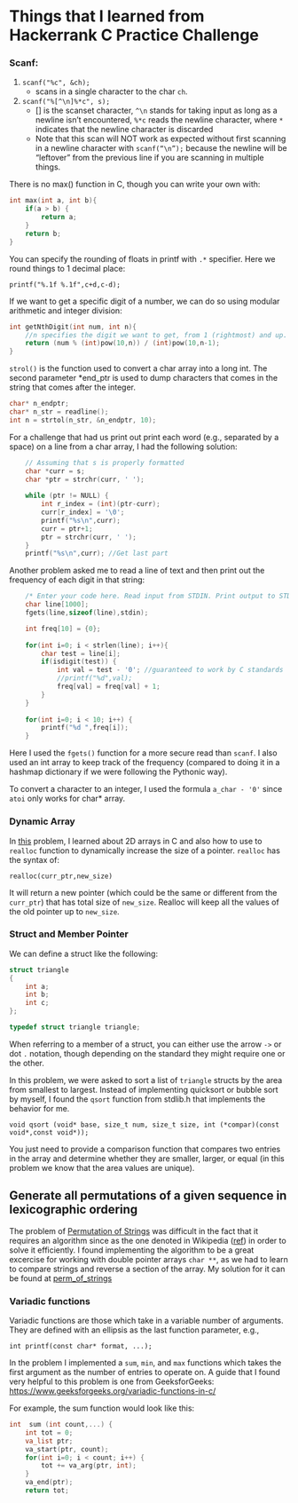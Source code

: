 # Things that I learned from Hackerrank C Practice Challenge

### Scanf:

1. `scanf("%c", &ch);`
    * scans in a single character to the char `ch`.
2. `scanf("%[^\n]%*c", s);`
    * [] is the scanset character, `^\n` stands for taking input as long as a newline isn’t encountered, `%*c` reads the newline character, where `*` indicates that the newline character is discarded
    * Note that this scan will NOT work as expected without first scanning in a newline character with `scanf(“\n”);` because the newline will be “leftover” from the previous line if you are scanning in multiple things.

There is no max() function in C, though you can write your own with:

~~~c
int max(int a, int b){
    if(a > b) {
        return a;
    }
    return b;
}
~~~

You can specify the rounding of floats in printf with `.*` specifier. Here we round things to 1 decimal place:

`printf("%.1f %.1f",c+d,c-d);`

If we want to get a specific digit of a number, we can do so using modular arithmetic and integer division:

~~~c 
int getNthDigit(int num, int n){
    //n specifies the digit we want to get, from 1 (rightmost) and up.
    return (num % (int)pow(10,n)) / (int)pow(10,n-1);
}
~~~

`strol()` is the function used to convert a char array into a long int. The second parameter *end_ptr is used to dump characters that comes in the string that comes after the integer.

~~~c
char* n_endptr;
char* n_str = readline();
int n = strtol(n_str, &n_endptr, 10);
~~~

For a challenge that had us print out print each word (e.g., separated by a space) on a line from a char array, I had the following solution:

~~~c
    // Assuming that s is properly formatted
    char *curr = s;
    char *ptr = strchr(curr, ' ');
    
    while (ptr != NULL) {
        int r_index = (int)(ptr-curr);
        curr[r_index] = '\0';
        printf("%s\n",curr);
        curr = ptr+1;
        ptr = strchr(curr, ' ');
    }
    printf("%s\n",curr); //Get last part
~~~

Another problem asked me to read a line of text and then print out the frequency of each digit in that string:

~~~c
    /* Enter your code here. Read input from STDIN. Print output to STDOUT */  
    char line[1000];
    fgets(line,sizeof(line),stdin);

    int freq[10] = {0};
    
    for(int i=0; i < strlen(line); i++){
        char test = line[i];
        if(isdigit(test)) {
            int val = test - '0'; //guaranteed to work by C standards
            //printf("%d",val);
            freq[val] = freq[val] + 1;
        }
    }
    
    for(int i=0; i < 10; i++) {
        printf("%d ",freq[i]);
    }
~~~

Here I used the `fgets()` function for a more secure read than `scanf`. I also used an int array to keep track of the frequency (compared to doing it in a hashmap dictionary if we were following the Pythonic way). 

To convert a character to an integer, I used the formula `a_char - '0'` since `atoi` only works for char* array.

### Dynamic Array

In [this](https://www.hackerrank.com/challenges/dynamic-array-in-c/problem?h_r=next-challenge&h_v=zen&h_r=next-challenge&h_v=zen) problem, I learned about 2D arrays in C and also how to use to `realloc` function to dynamically increase the size of a pointer. `realloc` has the syntax of:

`realloc(curr_ptr,new_size)`

It will return a new pointer (which could be the same or different from the `curr_ptr`) that has total size of `new_size`. Realloc will keep all the values of the old pointer up to `new_size`.

### Struct and Member Pointer

We can define a struct like the following:

~~~c
struct triangle
{
	int a;
	int b;
	int c;
};

typedef struct triangle triangle;
~~~

When referring to a member of a struct, you can either use the arrow `->` or dot `.` notation, though depending on the standard they might require one or the other.

In this problem, we were asked to sort a list of `triangle` structs by the area from smallest to largest. Instead of implementing quicksort or bubble sort by myself, I found the `qsort` function from stdlib.h that implements the behavior for me.

`void qsort (void* base, size_t num, size_t size, int (*compar)(const void*,const void*));`

You just need to provide a comparison function that compares two entries in the array and determine whether they are smaller, larger, or equal (in this problem we know that the area values are unique).

## Generate all permutations of a given sequence in lexicographic ordering

The problem of [Permutation of Strings](https://www.hackerrank.com/challenges/permutations-of-strings/problem) was difficult in the fact that it requires an algorithm since as the one denoted in Wikipedia ([ref](https://en.wikipedia.org/wiki/Permutation#Generation_in_lexicographic_order)) in order to solve it efficiently. I found implementing the algorithm to be a great excercise for working with double pointer arrays `char **`, as we had to learn to compare strings and reverse a section of the array. My solution for it can be found at [perm_of_strings](Sorting/perm_of_strings.c)

### Variadic functions

Variadic functions are those which take in a variable number of arguments. They are defined with an ellipsis as the last function parameter, e.g.,

`int printf(const char* format, ...);`

In the problem I implemented a `sum`, `min`, and `max` functions which takes the first argument as the number of entries to operate on. A guide that I found very helpful to this problem is one from GeeksforGeeks: <https://www.geeksforgeeks.org/variadic-functions-in-c/>

For example, the sum function would look like this:

~~~c
int  sum (int count,...) {
    int tot = 0;
    va_list ptr;
    va_start(ptr, count);
    for(int i=0; i < count; i++) {
        tot += va_arg(ptr, int);
    }
    va_end(ptr);
    return tot;
~~~